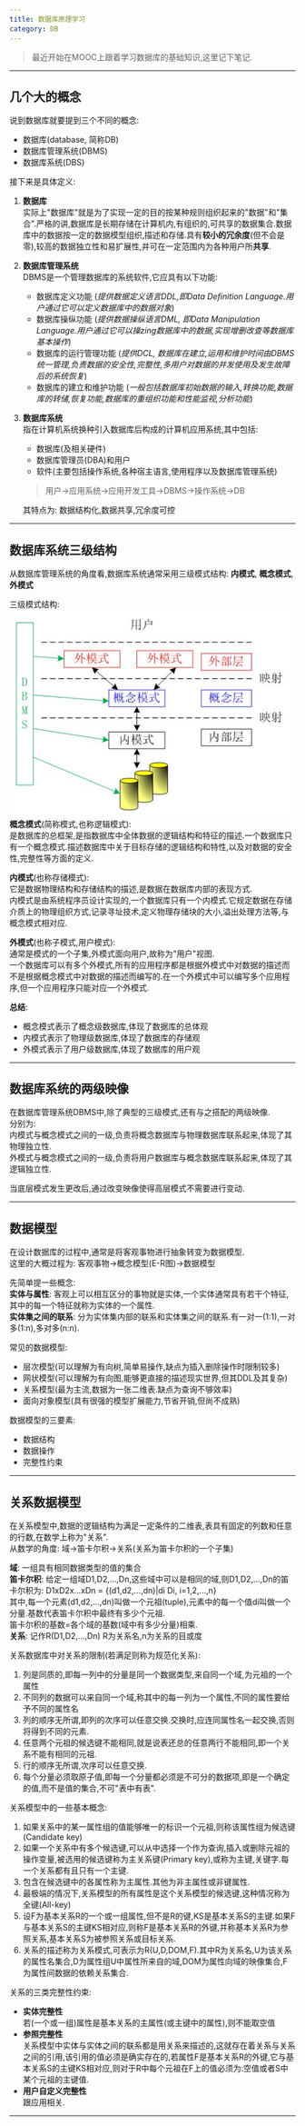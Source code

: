 ```yaml
---
title: 数据库原理学习
category: DB
---
```

> 最近开始在MOOC上跟着学习数据库的基础知识,这里记下笔记.

---
## 几个大的概念
说到数据库就要提到三个不同的概念:  
* 数据库(database, 简称DB)
* 数据库管理系统(DBMS)
* 数据库系统(DBS)

接下来是具体定义:
1. **数据库**  
    实际上"数据库"就是为了实现一定的目的按某种规则组织起来的"数据"和"集合".严格的讲,数据库是长期存储在计算机内,有组织的,可共享的数据集合.数据库中的数据按一定的数据模型组织,描述和存储.具有**较小的冗余度**(但不会是零),较高的数据独立性和易扩展性,并可在一定范围内为各种用户所**共享**.

2. **数据库管理系统**  
    DBMS是一个管理数据库的系统软件,它应具有以下功能:
    * 数据库定义功能 (*提供数据定义语言DDL,即Data Definition Language.用户通过它可以定义数据库中的数据对象*)
    * 数据库操纵功能 (*提供数据操纵语言DML, 即Data Manipulation Language.用户通过它可以操zing数据库中的数据,实现增删改查等数据库基本操作*)
    * 数据库的运行管理功能 (*提供DCL, 数据库在建立,运用和维护时间由DBMS统一管理,负责数据的安全性,完整性,多用户对数据的并发使用及发生故障后的系统恢复*)
    * 数据库的建立和维护功能 (*一般包括数据库初始数据的输入,转换功能,数据库的转储,恢复功能,数据库的重组织功能和性能监视,分析功能*)

3. **数据库系统**  
    指在计算机系统换种引入数据库后构成的计算机应用系统,其中包括:
    * 数据库(及相关硬件)
    * 数据库管理员(DBA)和用户
    * 软件(主要包括操作系统,各种宿主语言,使用程序以及数据库管理系统)

    > 用户->应用系统->应用开发工具->DBMS->操作系统->DB  

    其特点为: 数据结构化,数据共享,冗余度可控  

---
## 数据库系统三级结构
从数据库管理系统的角度看,数据库系统通常采用三级模式结构: **内模式**, **概念模式**, **外模式**  
  
三级模式结构:  
![三级模式结构](/assets/article_img/2017-09-22/three_mode.jpg)  
**概念模式**(简称模式,也称逻辑模式):  
是数据库的总框架,是指数据库中全体数据的逻辑结构和特征的描述.一个数据库只有一个概念模式.描述数据库中关于目标存储的逻辑结构和特性,以及对数据的安全性,完整性等方面的定义.  
  
**内模式**(也称存储模式):  
它是数据物理结构和存储结构的描述,是数据在数据库内部的表现方式.  
内模式是由系统程序员设计实现的,一个数据库只有一个内模式.它规定数据在存储介质上的物理组织方式,记录寻址技术,定义物理存储块的大小,溢出处理方法等,与概念模式相对应.  
  
**外模式**(也称子模式,用户模式):  
通常是模式的一个子集,外模式面向用户,故称为"用户"视图.  
一个数据库可以有多个外模式,所有的应用程序都是根据外模式中对数据的描述而不是根据概念模式中对数据的描述而编写的.在一个外模式中可以编写多个应用程序,但一个应用程序只能对应一个外模式.  
  
**总结**:  
* 概念模式表示了概念级数据库,体现了数据库的总体观
* 内模式表示了物理级数据库,体现了数据库的存储观
* 外模式表示了用户级数据库,体现了数据库的用户观

---
## 数据库系统的两级映像
在数据库管理系统DBMS中,除了典型的三级模式,还有与之搭配的两级映像.  
分别为:  
内模式与概念模式之间的一级,负责将概念数据库与物理数据库联系起来,体现了其物理独立性.  
外模式与概念模式之间的一级,负责将用户数据库与概念数据库联系起来,体现了其逻辑独立性.  
  
当底层模式发生更改后,通过改变映像使得高层模式不需要进行变动.  

---
## 数据模型
在设计数据库的过程中,通常是将客观事物进行抽象转变为数据模型.  
这里的大概过程为: 客观事物->概念模型(E-R图)->数据模型  
  
先简单提一些概念:  
**实体与属性**: 客观上可以相互区分的事物就是实体,一个实体通常具有若干个特征,其中的每一个特征就称为实体的一个属性.  
**实体集之间的联系**: 分为实体集内部的联系和实体集之间的联系.有一对一(1:1),一对多(1:n),多对多(n:n).  
  
常见的数据模型:  
* 层次模型(可以理解为有向树,简单易操作,缺点为插入删除操作时限制较多)
* 网状模型(可以理解为有向图,能够更直接的描述现实世界,但其DDL及其复杂)
* 关系模型(最为主流,数据为一张二维表.缺点为查询不够效率)
* 面向对象模型(具有很强的模型扩展能力,节省开销,但尚不成熟)

数据模型的三要素:  
* 数据结构
* 数据操作
* 完整性约束

---
## 关系数据模型
在关系模型中,数据的逻辑结构为满足一定条件的二维表,表具有固定的列数和任意的行数,在数学上称为"关系".  
从数学的角度: 域->笛卡尔积->关系(关系为笛卡尔积的一个子集)  
  
**域**: 一组具有相同数据类型的值的集合  
**笛卡尔积**: 给定一组域D1,D2,...,Dn,这些域中可以是相同的域,则D1,D2,...,Dn的笛卡尔积为: D1xD2x...xDn = {(d1,d2,...,dn)|di Di, i=1,2,...,n}  
其中,每一个元素(d1,d2,...,dn)叫做一个元祖(tuple),元素中的每一个值di叫做一个分量.基数代表笛卡尔积中最终有多少个元祖.  
笛卡尔积的基数=各个域的基数(域中有多少分量)相乘.  
**关系**: 记作R(D1,D2,...,Dn) R为关系名,n为关系的目或度  
  
关系数据库中对关系的限制(若满足则称为规范化关系):
1. 列是同质的,即每一列中的分量是同一个数据类型,来自同一个域,为元祖的一个属性
2. 不同列的数据可以来自同一个域,称其中的每一列为一个属性,不同的属性要给予不同的属性名
3. 列的顺序无所谓,即列的次序可以任意交换.交换时,应连同属性名一起交换,否则将得到不同的元素.
4. 任意两个元祖的候选键不能相同,就是说表还总的任意两行不能相同,即一个关系不能有相同的元祖.
5. 行的顺序无所谓,次序可以任意交换.
6. 每个分量必须取原子值,即每一个分量都必须是不可分的数据项,即是一个确定的值,而不是值的集合,不可"表中有表".  
  
关系模型中的一些基本概念:
1. 如果关系中的某一属性组的值能够唯一的标识一个元祖,则称该属性组为候选键(Candidate key)
2. 如果一个关系中有多个候选键,可以从中选择一个作为查询,插入或删除元祖的操作变量,被选用的候选键称为主关系键(Primary key),或称为主键,关键字.每一个关系都有且只有一个主键.
3. 包含在候选键中的各属性称为主属性.其他为非主属性或非键属性.
4. 最极端的情况下,关系模型的所有属性是这个关系模型的候选键,这种情况称为全键(All-key)
5. 设F为基本关系R的一个或一组属性,但不是R的键,KS是基本关系S的主键.如果F与基本关系S的主键KS相对应,则称F是基本关系R的外键,并称基本关系R为参照关系,基本关系S为被参照关系或目标关系.
6. 关系的描述称为关系模式,可表示为R(U,D,DOM,F).其中R为关系名,U为该关系的属性名集合,D为属性组U中属性所来自的域,DOM为属性向域的映像集合,F为属性间数据的依赖关系集合.
  
关系的三类完整性约束:  
* **实体完整性**  
    若(一个或一组)属性是基本关系的主属性(或主键中的属性),则不能取空值
* **参照完整性**  
    关系模型中实体与实体之间的联系都是用关系来描述的,这就存在着关系与关系之间的引用,该引用的值必须是确实存在的,若属性F是基本关系R的外键,它与基本关系S的主键KS相对应,则对于R中每个元祖在F上的值必须为:空值或者S中某个元祖的主键值.
* **用户自定义完整性**  
    跟应用相关.
  
---